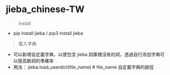 # jieba_chinese-TW
>Install
* pip install jieba / pip3 install jieba

>载入字典
* 可以新增自定義字典，以便包含 jieba 詞庫裡沒有的詞，透過自行添加字典可以提高斷詞的準確率
* 用法： jieba.load_userdict(file_name) # file_name 自定義字典的路徑
